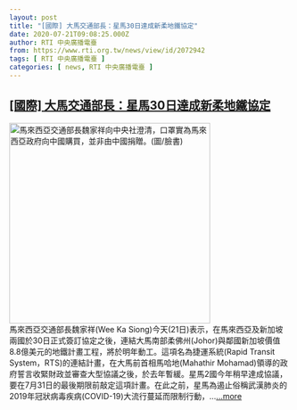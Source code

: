 ```yaml
---
layout: post
title: "[國際] 大馬交通部長：星馬30日達成新柔地鐵協定"
date: 2020-07-21T09:08:25.000Z
author: RTI 中央廣播電臺
from: https://www.rti.org.tw/news/view/id/2072942
tags: [ RTI 中央廣播電臺 ]
categories: [ news, RTI 中央廣播電臺 ]
---
```

<!--1595322505000-->
[[國際] 大馬交通部長：星馬30日達成新柔地鐵協定](https://www.rti.org.tw/news/view/id/2072942)
------

<div>
<img src="https://static.rti.org.tw/assets/thumbnails/2020/03/23/1be54f15d825e4a03d7bac40ccf7b277.jpg" width="360" alt="馬來西亞交通部長魏家祥向中央社澄清，口罩實為馬來西亞政府向中國購買，並非由中國捐贈。(圖/臉書)" title="馬來西亞交通部長魏家祥向中央社澄清，口罩實為馬來西亞政府向中國購買，並非由中國捐贈。(圖/臉書)"><br>馬來西亞交通部長魏家祥(Wee Ka Siong)今天(21日)表示，在馬來西亞及新加坡兩國於30日正式簽訂協定之後，連結大馬南部柔佛州(Johor)與鄰國新加坡價值8.8億美元的地鐵計畫工程，將於明年動工。這項名為捷運系統(Rapid Transit System，RTS)的連結計畫，在大馬前首相馬哈地(Mahathir Mohamad)領導的政府誓言收緊財政並審查大型協議之後，於去年暫緩。星馬2國今年稍早達成協議，要在7月31日的最後期限前敲定這項計畫。在此之前，星馬為遏止俗稱武漢肺炎的2019年冠狀病毒疾病(COVID-19)大流行蔓延而限制行動，...<a target="_blank" href="https://www.rti.org.tw/news/view/id/2072942">...more</a>
</div>

